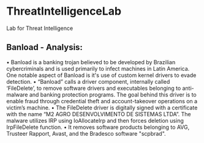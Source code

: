 # ThreatIntelligenceLab
Lab for Threat Intelligence

Banload - Analysis:
-------------------
•	Banload is a banking trojan believed to be developed by Brazilian cybercriminals and is used primarily to infect machines in Latin America. One notable aspect of Banload is it's use of custom kernel drivers to evade detection.
•	“Banload” calls a driver component, internally called ‘FileDelete’, to remove software drivers and executables belonging to anti-malware and banking protection programs. The goal behind this driver is to enable fraud through credential theft and account-takeover operations on a victim’s machine.
•	The FileDelete driver is digitally signed with a certificate with the name “M2 AGRO DESENVOLVIMENTO DE SISTEMAS LTDA”. The malware utilizes IRP using IoAllocateIrp and then forces deletion using IrpFileDelete function.
•	It removes software products belonging to AVG, Trusteer Rapport, Avast, and the Bradesco software "scpbrad".

